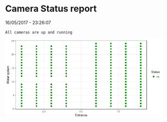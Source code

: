 Camera Status report
================
16/05/2017 - 23:26:07

    All cameras are up and running

![](camreport_files/figure-markdown_github/unnamed-chunk-2-1.png)
